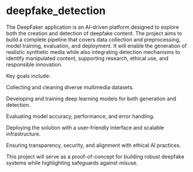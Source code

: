 # deepfake_detection

The DeepFaker application is an AI-driven platform designed to explore both the creation and detection of deepfake content. The project aims to build a complete pipeline that covers data collection and preprocessing, model training, evaluation, and deployment. It will enable the generation of realistic synthetic media while also integrating detection mechanisms to identify manipulated content, supporting research, ethical use, and responsible innovation.

Key goals include:

Collecting and cleaning diverse multimedia datasets.

Developing and training deep learning models for both generation and detection.

Evaluating model accuracy, performance, and error handling.

Deploying the solution with a user-friendly interface and scalable infrastructure.

Ensuring transparency, security, and alignment with ethical AI practices.

This project will serve as a proof-of-concept for building robust deepfake systems while highlighting safeguards against misuse.
